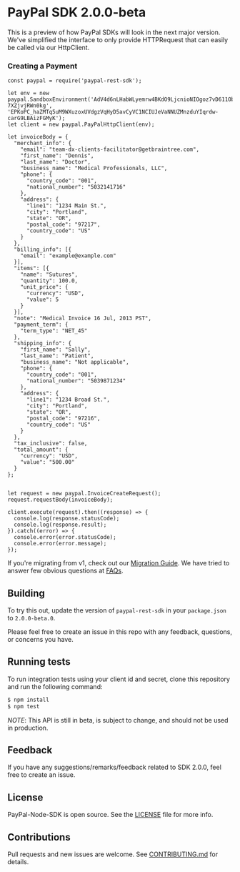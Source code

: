# PayPal SDK 2.0.0-beta

This is a preview of how PayPal SDKs will look in the next major version. We've simplified the interface to only provide HTTPRequest that can easily be called via our HttpClient.

### Creating a Payment

```node
const paypal = require('paypal-rest-sdk');

let env = new paypal.SandboxEnvironment('AdV4d6nLHabWLyemrw4BKdO9LjcnioNIOgoz7vD611ObbDUL0kJQfzrdhXEBwnH8QmV-7XZjvjRWn0kg', 'EPKoPC_haZMTq5uM9WXuzoxUVdgzVqHyD5avCyVC1NCIUJeVaNNUZMnzduYIqrdw-carG9LBAizFGMyK');
let client = new paypal.PayPalHttpClient(env);

let invoiceBody = {
  "merchant_info": {
    "email": "team-dx-clients-facilitator@getbraintree.com",
    "first_name": "Dennis",
    "last_name": "Doctor",
    "business_name": "Medical Professionals, LLC",
    "phone": {
      "country_code": "001",
      "national_number": "5032141716"
    },
    "address": {
      "line1": "1234 Main St.",
      "city": "Portland",
      "state": "OR",
      "postal_code": "97217",
      "country_code": "US"
    }
  },
  "billing_info": [{
    "email": "example@example.com"
  }],
  "items": [{
    "name": "Sutures",
    "quantity": 100.0,
    "unit_price": {
      "currency": "USD",
      "value": 5
    }
  }],
  "note": "Medical Invoice 16 Jul, 2013 PST",
  "payment_term": {
    "term_type": "NET_45"
  },
  "shipping_info": {
    "first_name": "Sally",
    "last_name": "Patient",
    "business_name": "Not applicable",
    "phone": {
      "country_code": "001",
      "national_number": "5039871234"
    },
    "address": {
      "line1": "1234 Broad St.",
      "city": "Portland",
      "state": "OR",
      "postal_code": "97216",
      "country_code": "US"
    }
  },
  "tax_inclusive": false,
  "total_amount": {
    "currency": "USD",
    "value": "500.00"
  }
};


let request = new paypal.InvoiceCreateRequest();
request.requestBody(invoiceBody);

client.execute(request).then((response) => {
  console.log(response.statusCode);
  console.log(response.result);
}).catch((error) => {
  console.error(error.statusCode);
  console.error(error.message);
});
```

If you're migrating from v1, check out our [Migration Guide](./docs/Migrating.md).
We have tried to answer few obvious questions at [FAQs](./docs/FAQ.md).

## Building

To try this out, update the version of `paypal-rest-sdk` in your `package.json` to `2.0.0-beta.0`.

Please feel free to create an issue in this repo with any feedback, questions, or concerns you have.

## Running tests

To run integration tests using your client id and secret, clone this repository and run the following command:
```sh
$ npm install
$ npm test
```

*NOTE*: This API is still in beta, is subject to change, and should not be used in production.

## Feedback

If you have any suggestions/remarks/feedback related to SDK 2.0.0, feel free to create an issue.

## License
PayPal-Node-SDK is open source. See the [LICENSE](./LICENSE) file for more info.

## Contributions
Pull requests and new issues are welcome. See [CONTRIBUTING.md](CONTRIBUTING.md) for details.
